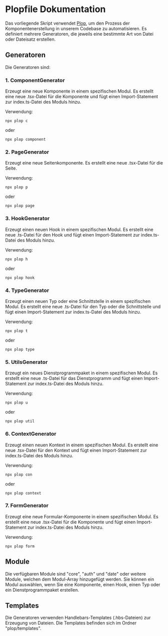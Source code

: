 # Plopfile Dokumentation

Das vorliegende Skript verwendet [Plop](https://plopjs.com/), um den Prozess der Komponentenerstellung in unserem Codebase zu automatisieren. Es definiert mehrere Generatoren, die jeweils eine bestimmte Art von Datei oder Dateisatz erstellen.

## Generatoren

Die Generatoren sind:

### 1. ComponentGenerator

Erzeugt eine neue Komponente in einem spezifischen Modul. Es erstellt eine neue .tsx-Datei für die Komponente und fügt einen Import-Statement zur index.ts-Datei des Moduls hinzu.

Verwendung:

```console
npx plop c
```
oder
```console
npx plop component
```

### 2. PageGenerator

Erzeugt eine neue Seitenkomponente. Es erstellt eine neue .tsx-Datei für die Seite.

Verwendung:

```console
npx plop p
```
oder
```console
npx plop page
```

### 3. HookGenerator

Erzeugt einen neuen Hook in einem spezifischen Modul. Es erstellt eine neue .ts-Datei für den Hook und fügt einen Import-Statement zur index.ts-Datei des Moduls hinzu.

Verwendung:

```console
npx plop h
```
oder
```console
npx plop hook
```

### 4. TypeGenerator

Erzeugt einen neuen Typ oder eine Schnittstelle in einem spezifischen Modul. Es erstellt eine neue .ts-Datei für den Typ oder die Schnittstelle und fügt einen Import-Statement zur index.ts-Datei des Moduls hinzu.

Verwendung:

```console
npx plop t
```
oder
```console
npx plop type
```

### 5. UtilsGenerator

Erzeugt ein neues Dienstprogrammpaket in einem spezifischen Modul. Es erstellt eine neue .ts-Datei für das Dienstprogramm und fügt einen Import-Statement zur index.ts-Datei des Moduls hinzu.

Verwendung:

```console
npx plop u
```
oder
```console
npx plop util
```


### 6. ContextGenerator

Erzeugt einen neuen Kontext in einem spezifischen Modul. Es erstellt eine neue .tsx-Datei für den Kontext und fügt einen Import-Statement zur index.ts-Datei des Moduls hinzu.

Verwendung:

```console
npx plop con
```
oder
```console
npx plop context
```

### 7. FormGenerator

Erzeugt eine neue Formular-Komponente in einem spezifischen Modul. Es erstellt eine neue .tsx-Datei für die Komponente und fügt einen Import-Statement zur index.ts-Datei des Moduls hinzu.

Verwendung:

```console
npx plop form
```

## Module

Die verfügbaren Module sind "core", "auth" und "date" oder weitere Module, welchen dem Modul-Array hinzugefügt werden. Sie können ein Modul auswählen, wenn Sie eine Komponente, einen Hook, einen Typ oder ein Dienstprogrammpaket erstellen.

## Templates

Die Generatoren verwenden Handlebars-Templates (.hbs-Dateien) zur Erzeugung von Dateien. Die Templates befinden sich im Ordner "plop/templates".
